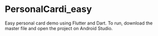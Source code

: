# PersonalCardi_easy
Easy personal card demo using Flutter and Dart. 
To run, download the master file and open the project on Android Studio. 
